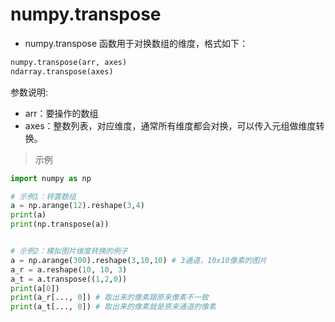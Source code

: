 
# numpy.transpose
- numpy.transpose 函数用于对换数组的维度，格式如下：
```python
numpy.transpose(arr, axes)
ndarray.transpose(axes)
```
参数说明:

- arr：要操作的数组
- axes：整数列表，对应维度，通常所有维度都会对换，可以传入元组做维度转换。

>示例
```python
import numpy as np

# 示例1：转置数组
a = np.arange(12).reshape(3,4)
print(a)
print(np.transpose(a))


# 示例2：模拟图片维度转换的例子
a = np.arange(300).reshape(3,10,10) # 3通道，10x10像素的图片
a_r = a.reshape(10, 10, 3)
a_t = a.transpose((1,2,0))
print(a[0])
print(a_r[..., 0]) # 取出来的像素跟原来像素不一致
print(a_t[..., 0]) # 取出来的像素就是原来通道的像素
```
